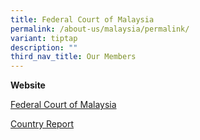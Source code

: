 ```yaml
---
title: Federal Court of Malaysia
permalink: /about-us/malaysia/permalink/
variant: tiptap
description: ""
third_nav_title: Our Members
---
```

<p><strong>Website</strong>
</p>
<p><a href="https://www.kehakiman.gov.my/en" rel="noopener noreferrer nofollow" target="_blank">Federal Court of Malaysia</a>
</p>
<p></p>
<p><a href="/files/malaysia speech.pdf" rel="noopener noreferrer nofollow" target="_blank">Country Report</a>
</p>
<p></p>